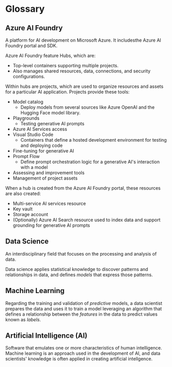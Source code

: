 # Glossary

## Azure AI Foundry
A platform for AI development on Microsoft Azure. It includesthe Azure AI Foundry portal and SDK.

Azure AI Foundry feature Hubs, which are:
- Top-level containers supporting multiple projects.
- Also manages shared resources, data, connections, and security configurations.

Within hubs are projects, which are used to organize resources and assets for a particular AI application. Projects provide these tools:
- Model catalog
    - Deploy models from several sources like Azure OpenAI and the Hugging Face model library.
- Playgrounds
    - Testing generative AI prompts
- Azure AI Services access
- Visual Studio Code
    - Containers that define a hosted development environment for testing and deploying code
- Fine-tuning for generative AI
- Prompt Flow
    - Define prompt orchestration logic for a generative AI's interaction with a model
- Assessing and improvement tools
- Management of project assets

When a hub is created from the Azure AI Foundry portal, these resources are also created:
- Multi-service AI services resource
- Key vault
- Storage account
- (Optionally) Azure AI Search resource used to index data and support grounding for generative AI prompts

## Data Science
An interdisciplinary field that focuses on the processing and analysis of data.

Data science applies statistical knowledge to discover patterns and relationships in data, and defines <em>models</em> that express those patterns.

## Machine Learning
Regarding the training and validation of <em>predictive</em> models, a data scientist prepares the data and uses it to train a model leveraging an algorithm that defines a relationship between the <em>features</em> in the data to predict values known as <em>labels</em>.

## Artificial Intelligence (AI)
Software that emulates one or more characteristics of human intelligence. Machine learning is an approach used in the development of AI, and data scientists' knowledge is often applied in creating artificial intellgence.